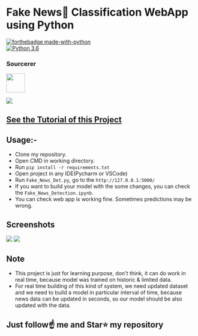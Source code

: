 #  Fake News📰 Classification WebApp using Python
[![forthebadge made-with-python](http://ForTheBadge.com/images/badges/made-with-python.svg)](https://www.python.org/)                 
[![Python 3.6](https://img.shields.io/badge/python-3.6-blue.svg)](https://www.python.org/downloads/release/python-360/)   


### Sourcerer
<a href="https://sourcerer.io/spidy20"><img src="https://avatars2.githubusercontent.com/u/42056100?v=4" height="50px" width="50px" alt=""/></a>

<img src="https://github.com/Spidy20/Fake_News_Detection/blob/master/fn.jpg">

## [See the Tutorial of this Project](https://youtu.be/GS_ylghUtLQ)

## Usage:-

- Clone my repository.
- Open CMD in working directory.
- Run `pip install -r requirements.txt`
- Open project in any IDE(Pycharm or VSCode)
- Run `Fake_News_Det.py`, go to the `http://127.0.0.1:5000/`
- If you want to build your model with the some changes, you can check the `Fake_News_Detection.ipynb`.
- You can check web app is working fine. Sometimes predictions may be wrong.
     
## Screenshots

<img src="https://github.com/Spidy20/Fake_News_Detection/blob/master/s1.PNG">
<img src="https://github.com/Spidy20/Fake_News_Detection/blob/master/s2.PNG">

## Note
- This project is just for learning purpose, don't think, it can do work in real time, because model was trained on historic & limited data.
- For real time building of this kind of system, we need updated dataset and we need to build a model in particular interval of time, because news data can be updated in seconds, so our model should be also updated with the data.



## Just follow☝️ me and Star⭐ my repository 


